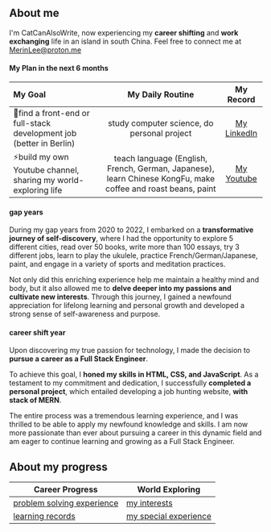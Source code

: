 ## About me
I'm CatCanAlsoWrite, now experiencing my **career shifting** and **work exchanging** life in an island in south China.
Feel free to connect me at MerinLee@proton.me

#### My Plan in the next 6 months

My Goal | My Daily Routine | My Record
:-- | :--: | :--:
🌱find a front-end or full-stack development job (better in Berlin) | study computer science, do personal project | [My LinkedIn](https://www.linkedin.com/in/merin-lee/)
⚡build my own Youtube channel, sharing my world-exploring life | teach language (English, French, German, Japanese), learn Chinese KongFu, make coffee and roast beans, paint | [My Youtube]()



#### gap years
During my gap years from 2020 to 2022, I embarked on a **transformative journey of self-discovery**, where I had the opportunity to explore 5 different cities, read over 50 books, write more than 100 essays, try 3 different jobs, learn to play the ukulele, practice French/German/Japanese, paint, and engage in a variety of sports and meditation practices. 

Not only did this enriching experience help me maintain a healthy mind and body, but it also allowed me to **delve deeper into my passions and cultivate new interests**. Through this journey, I gained a newfound appreciation for lifelong learning and personal growth and developed a strong sense of self-awareness and purpose.

#### career shift year
Upon discovering my true passion for technology, I made the decision to **pursue a career as a Full Stack Engineer**. 

To achieve this goal, I **honed my skills in HTML, CSS, and JavaScript**. As a testament to my commitment and dedication, I successfully **completed a personal project**, which entailed developing a job hunting website, **with stack of MERN**. 

The entire process was a tremendous learning experience, and I was thrilled to be able to apply my newfound knowledge and skills. I am now more passionate than ever about pursuing a career in this dynamic field and am eager to continue learning and growing as a Full Stack Engineer.

## About my progress
Career Progress | World Exploring
-- | --
[problem solving experience](https://github.com/CatCanAlsoWrite/problem-solving) | [my interests](https://github.com/CatCanAlsoWrite/my-interests)
[learning records](https://github.com/CatCanAlsoWrite/learning-material) | [my special experience](https://github.com/CatCanAlsoWrite/my-special-experience)

